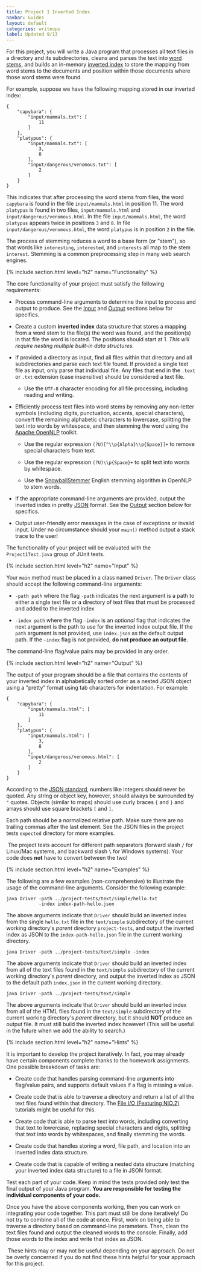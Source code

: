 ```yaml
---
title: Project 1 Inverted Index
navbar: Guides
layout: default
categories: writeups
label: Updated 9/13
---
```


For this project, you will write a Java program that processes all text files in a directory and its subdirectories, cleans and parses the text into [word stems](https://en.wikipedia.org/wiki/Stemming), and builds an in-memory [inverted index](https://en.wikipedia.org/wiki/Inverted_index) to store the mapping from word stems to the documents and position within those documents where those word stems were found.

For example, suppose we have the following mapping stored in our inverted index:

```
{
	"capybara": {
		"input/mammals.txt": [
			11
		]
	},
	"platypus": {
		"input/mammals.txt": [
			3,
			8
		],
		"input/dangerous/venomous.txt": [
			2
		]
	}
}
```

This indicates that after processing the word stems from files, the word `capybara` is found in the file `input/mammals.html` in position 11. The word `platypus` is found in two files, `input/mammals.html` and `input/dangerous/venomous.html`. In the file `input/mammals.html`, the word `platypus` appears twice in positions `3` and `8`. In file `input/dangerous/venomous.html`, the word `platypus` is in position `2` in the file.

The process of stemming reduces a word to a base form (or "stem"), so that words like `interesting`, `interested`, and `interests` all map to the stem `interest`. Stemming is a common preprocessing step in many web search engines.

{% include section.html level="h2" name="Functionality" %}

The core functionality of your project must satisfy the following requirements:

  - Process command-line arguments to determine the input to process and output to produce. See the [Input](#input) and [Output](#output) sections below for specifics.

  - Create a custom **inverted index** data structure that stores a mapping from a word stem to the file(s) the word was found, and the position(s) in that file the word is located. The positions should start at 1. *This will require nesting multiple built-in data structures.*

  - If provided a directory as input, find all files within that directory and all subdirectories and parse each text file found.  If provided a single text file as input, only parse that individual file. Any files that end in the `.text` or `.txt` extension (case insensitive) should be considered a text file.

      - Use the `UTF-8` character encoding for all file processing, including reading and writing.


  - Efficiently process text files into word stems by removing any non-letter symbols (including digits, punctuation, accents, special characters), convert the remaining alphabetic characters to lowercase, splitting the text into words by whitespace, and then stemming the word using the [Apache OpenNLP](http://opennlp.apache.org/) toolkit.

      - Use the regular expression `(?U)[^\\p{Alpha}\\p{Space}]+` to remove special characters from text.

      - Use the regular expression `(?U)\\p{Space}+` to split text into words by whitespace.

      - Use the [SnowballStemmer](http://opennlp.apache.org/docs/1.9.0/apidocs/opennlp-tools/opennlp/tools/stemmer/snowball/SnowballStemmer.html) English stemming algorithm in OpenNLP to stem words.


  -  If the appropriate command-line arguments are provided, output the inverted index in pretty [JSON](https://en.wikipedia.org/wiki/JSON) format. See the [Output](#output) section below for specifics.

  - Output user-friendly error messages in the case of exceptions or invalid input. Under no circumstance should your `main()` method output a stack trace to the user!

The functionality of your project will be evaluated with the `Project1Test.java` group of JUnit tests.

{% include section.html level="h2" name="Input" %}

Your `main` method must be placed in a class named `Driver`. The `Driver` class should accept the following command-line arguments:

  - `-path path` where the flag `-path` indicates the next argument is a path to either a single text file or a directory of text files that must be processed and added to the inverted index

  - `-index path` where the flag `-index` is an *optional* flag that indicates the next argument is the path to use for the inverted index output file. If the `path` argument is not provided, use `index.json` as the default output path. If the `-index` flag is not provided, <strong>do not produce an output file</strong>.

The command-line flag/value pairs may be provided in any order.

{% include section.html level="h2" name="Output" %}

The output of your program should be a file that contains the contents of your inverted index in alphabetically sorted order as a nested JSON object using a "pretty" format using tab characters for indentation. For example:

```
{
	"capybara": {
		"input/mammals.html": [
			11
		]
	},
	"platypus": {
		"input/mammals.html": [
			3,
			8
		],
		"input/dangerous/venomous.html": [
			2
		]
	}
}
```

According to the [JSON standard](http://json.org/), numbers like integers should never be quoted. Any string or object key, however, should always be surrounded by `"` quotes. Objects (similar to maps) should use curly braces `{` and `}` and arrays should use square brackets `[` and `]`.

Each path should be a normalized relative path. Make sure there are no trailing commas after the last element. See the JSON files in the project tests `expected` directory for more examples.

<article class="message is-info">
  <div class="message-body">
    <i class="fas fa-info-circle"></i>&nbsp;The project tests account for different path separators (forward slash <code>/</code> for Linux/Mac systems, and backward slash <code>\</code> for Windows systems). Your code does <strong>not</strong> have to convert between the two!
  </div>
</article>

{% include section.html level="h2" name="Examples" %}

The following are a few examples (non-comprehensive) to illustrate the usage of the command-line arguments. Consider the following example:

```
java Driver -path ../project-tests/text/simple/hello.txt
            -index index-path-hello.json
```

The above arguments indicate that `Driver` should build an inverted index from the single `hello.txt` file in the `text/simple` subdirectory of the current working directory's *parent* directory `project-tests`, and output the inverted index as JSON to the `index-path-hello.json` file in the current working directory.

```
java Driver -path ../project-tests/text/simple -index
```

The above arguments indicate that `Driver` should build an inverted index from all of the text files found in the `text/simple` subdirectory of the current working directory's *parent* directory, and output the inverted index as JSON to the default path `index.json` in the current working directory.

```
java Driver -path ../project-tests/text/simple
```

The above arguments indicate that `Driver` should build an inverted index from all of the HTML files found in the `text/simple` subdirectory of the current working directory's *parent* directory, but it should **NOT** produce an output file. It must still build the inverted index however! (This will be useful in the future when we add the ability to search.)

{% include section.html level="h2" name="Hints" %}

It is important to develop the project iteratively. In fact, you may already have certain components complete thanks to the homework assignments. One possible breakdown of tasks are:

  - Create code that handles parsing command-line arguments into flag/value pairs, and supports default values if a flag is missing a value.

  - Create code that is able to traverse a directory and return a list of all the text files found within that directory. The [File I/O (Featuring NIO.2)](https://docs.oracle.com/javase/tutorial/essential/io/fileio.html) tutorials might be useful for this.

  - Create code that is able to parse text into words, including converting that text to lowercase, replacing special characters and digits, splitting that text into words by whitespaces, and finally stemming the words.

  - Create code that handles storing a word, file path, and location into an inverted index data structure.

  - Create code that is capable of writing a nested data structure (matching your inverted index data structure) to a file in JSON format.

Test each part of your code. Keep in mind the tests provided only test the final output of your Java program. **You are responsible for testing the individual components of your code.**

Once you have the above components working, then you can work on integrating your code together. This part must still be done iteratively! Do not try to combine all of the code at once. First, work on being able to traverse a directory based on command-line parameters. Then, clean the text files found and output the cleaned words to the console. Finally, add those words to the index and write that index as JSON.

<article class="message is-info">
  <div class="message-body">
    <i class="fas fa-info-circle"></i>&nbsp;These hints may or may not be useful depending on your approach. Do not be overly concerned if you do not find these hints helpful for your approach for this project.
  </div>
</article>
